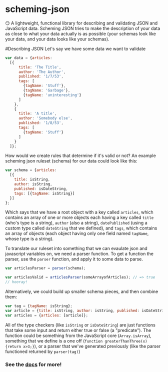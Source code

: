 # scheming-json
😏 A lightweight, functional library for describing and validating JSON and JavaScript data. Scheming JSON tries to make the description of your data as close to what your data actually is as possible (your schemas look like your data, and your data looks like your schemas).

#Describing JSON
Let's say we have some data we want to validate
```javascript
var data = {articles: 
  [{
      title: 'The Title',
      author: 'The Author',
      published: '1/7/53',
      tags: [
        {tagName: 'Stuff'},
        {tagName: 'Garbage'},
        {tagName: 'uninteresting'}
      ]
    },
    {
      title: 'A title',
      author: 'Somebody else',
      published: '1/8/53',
      tags: [
        {tagName: 'Stuff'}
      ]
    }
  ]};
```
How would we create rules that determine if it's valid or not? An example scheming json ruleset (schema) for our data could look like this:
```javascript
var schema = {articles: 
  [{
    title: isString,
    author: isString,
    published: isDateString,
    tags: [{tagName: isString}]
  }]
};
```
Which says that we have a root object with a key called `articles`, which contains an array of one or more objects each having a key called `title` (who's type is a string), `author` (also a string), `datePublished` (using a custom type called `dateString` that we defined), and `tags`, which contains an array of objects (each object having only one field named `tagName`, whose type is a string).

To translate our ruleset into something that we can evaulate json and javascript variables on, we need a parser function. To get a function the parser, use the `parser` function, and apply it to some data to parse.
```javascript
var articlesParser = parser(schema);

var articlesValid = articlesParser(someArrayofArticles); // => true
// hooray!
```

Alternatively, we could build up smaller schema pieces, and then combine them:
```javascript
var tag = {tagName: isString};
var article = {title: isString, author: isString, published: isDateString, tags: [tag]};
var articles = {articles: [article]};
```
All of the type checkers (like `isString` or `isDateString`) are just functions that take some input and return either true or false (a "predicate"). The function could be something from the JavaScript core (`Array.isArray`), something that we define is a one off (`function greaterThanThree(x){return x>3;}`), or a parser that we've generated previously (like the parser functioned returned by `parser(tag)`)

### See the [docs](https://drewsynan.github.io/scheming-json/) for more!

